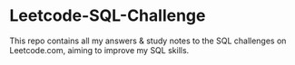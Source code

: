 # Leetcode-SQL-Challenge

This repo contains all my answers & study notes to the SQL challenges on Leetcode.com, aiming to improve my SQL skills.
